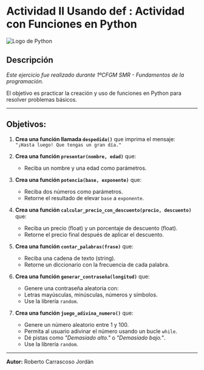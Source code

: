 # Actividad II Usando def : Actividad con Funciones en Python

![Logo de Python](https://www.python.org/static/community_logos/python-logo.png)

## Descripción

*Este ejercicio fue realizado durante 1ºCFGM SMR - Fundamentos de la programación.*

El objetivo es practicar la creación y uso de funciones en Python para resolver problemas básicos.

---

## Objetivos:

1. **Crea una función llamada `despedida()`** que imprima el mensaje:  
   `"¡Hasta luego! Que tengas un gran día."`  

2. **Crea una función `presentar(nombre, edad)`** que:  
   - Reciba un nombre y una edad como parámetros.  
 

3. **Crea una función `potencia(base, exponente)`** que:  
   - Reciba dos números como parámetros.  
   - Retorne el resultado de elevar `base` a `exponente`.  


4. **Crea una función `calcular_precio_con_descuento(precio, descuento)`** que:  
   - Reciba un precio (float) y un porcentaje de descuento (float).  
   - Retorne el precio final después de aplicar el descuento.   

5. **Crea una función `contar_palabras(frase)`** que:  
   - Reciba una cadena de texto (string).  
   - Retorne un diccionario con la frecuencia de cada palabra.  


6. **Crea una función `generar_contraseña(longitud)`** que:  
   - Genere una contraseña aleatoria con: 
    - Letras mayúsculas, minúsculas, números y símbolos.  
   - Use la librería `random`.  

7. **Crea una función `juego_adivina_numero()`** que:  
   - Genere un número aleatorio entre 1 y 100.  
   - Permita al usuario adivinar el número usando un bucle `while`.  
   - Dé pistas como *"Demasiado alto."* o *"Demasiado bajo."*.  
   - Use la librería `random`.  

---

**Autor:** Roberto Carrascoso Jordán